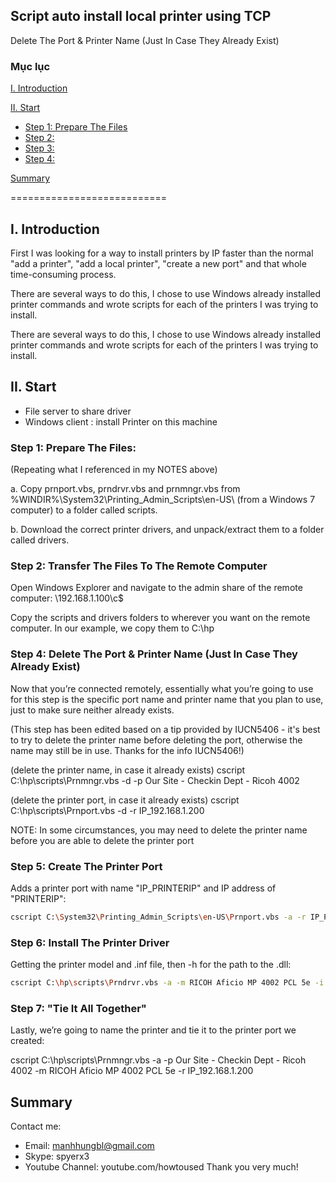 ## Script auto install local printer using TCP
Delete The Port & Printer Name (Just In Case They Already Exist)
### Mục lục

[I. Introduction](#Modau)

[II. Start](#batdau)
- [Step 1: Prepare The Files](#step1)
- [Step 2:](#step2)
- [Step 3:](#step3)
- [Step 4:](#step4)

[Summary](#Tongket)

===========================
<a name="Modau"></a>
## I. Introduction
First I was looking for a way to install printers by IP faster than the normal "add a printer", "add a local printer", "create a new port" and that whole time-consuming process.

There are several ways to do this, I chose to use Windows already installed printer commands and wrote scripts for each of the printers I was trying to install.

There are several ways to do this, I chose to use Windows already installed printer commands and wrote scripts for each of the printers I was trying to install.
<a name="batdau"></a>
## II. Start
- File server to share driver
- Windows client : install Printer on this machine
<a name="step1"></a>
### Step 1: Prepare The Files:
(Repeating what I referenced in my NOTES above)

a. Copy prnport.vbs, prndrvr.vbs and prnmngr.vbs from %WINDIR%\System32\Printing_Admin_Scripts\en-US\ (from a Windows 7 computer) to a folder called scripts.

b. Download the correct printer drivers, and unpack/extract them to a folder called drivers.

### Step 2: Transfer The Files To The Remote Computer
Open Windows Explorer and navigate to the admin share of the remote computer: \192.168.1.100\c$

Copy the scripts and drivers folders to wherever you want on the remote computer. In our example, we copy them to C:\hp

### Step 4: Delete The Port & Printer Name (Just In Case They Already Exist)
Now that you’re connected remotely, essentially what you’re going to use for this step is the specific port name and printer name that you plan to use, just to make sure neither already exists.

(This step has been edited based on a tip provided by IUCN5406 - it's best to try to delete the printer name before deleting the port, otherwise the name may still be in use. Thanks for the info IUCN5406!)

(delete the printer name, in case it already exists) cscript C:\hp\scripts\Prnmngr.vbs -d -p Our Site - Checkin Dept - Ricoh 4002

(delete the printer port, in case it already exists) cscript C:\hp\scripts\Prnport.vbs -d -r IP_192.168.1.200

NOTE: In some circumstances, you may need to delete the printer name before you are able to delete the printer port

### Step 5: Create The Printer Port
Adds a printer port with name "IP_PRINTERIP" and IP address of "PRINTERIP":
``` sh
cscript C:\System32\Printing_Admin_Scripts\en-US\Prnport.vbs -a -r IP_PRINTERIP -h IP_PRINTERIP -o raw -n 9100
```
### Step 6: Install The Printer Driver
Getting the printer model and .inf file, then -h for the path to the .dll:
``` sh
cscript C:\hp\scripts\Prndrvr.vbs -a -m RICOH Aficio MP 4002 PCL 5e -i C:\hp\drivers\z53149en\disk1\oemsetup.inf -h C:\hp\drivers\z53149en\disk1
```
### Step 7: "Tie It All Together"
Lastly, we’re going to name the printer and tie it to the printer port we created:

cscript C:\hp\scripts\Prnmngr.vbs -a -p Our Site - Checkin Dept - Ricoh 4002 -m RICOH Aficio MP 4002 PCL 5e -r IP_192.168.1.200
<a name="tongket"></a>
## Summary
Contact me:
- Email: manhhungbl@gmail.com
- Skype: spyerx3
- Youtube Channel: youtube.com/howtoused
Thank you very much!
